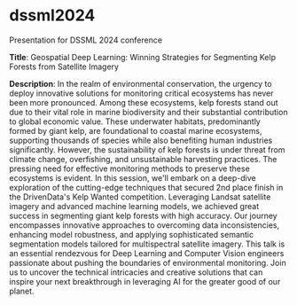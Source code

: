 # dssml2024
Presentation for DSSML 2024 conference

**Title**: Geospatial Deep Learning: Winning Strategies for Segmenting Kelp Forests from Satellite Imagery

**Description**: In the realm of environmental conservation, the urgency to deploy innovative solutions for monitoring critical ecosystems has never been more pronounced. Among these ecosystems, kelp forests stand out due to their vital role in marine biodiversity and their substantial contribution to global economic value. These underwater habitats, predominantly formed by giant kelp, are foundational to coastal marine ecosystems, supporting thousands of species while also benefiting human industries significantly. However, the sustainability of kelp forests is under threat from climate change, overfishing, and unsustainable harvesting practices. The pressing need for effective monitoring methods to preserve these ecosystems is evident. In this session, we'll embark on a deep-dive exploration of the cutting-edge techniques that secured 2nd place finish in the DrivenData's Kelp Wanted competition. Leveraging Landsat satellite imagery and advanced machine learning models, we achieved great success in segmenting giant kelp forests with high accuracy. Our journey encompasses innovative approaches to overcoming data inconsistencies, enhancing model robustness, and applying sophisticated semantic segmentation models tailored for multispectral satellite imagery. This talk is an essential rendezvous for Deep Learning and Computer Vision engineers passionate about pushing the boundaries of environmental monitoring. Join us to uncover the technical intricacies and creative solutions that can inspire your next breakthrough in leveraging AI for the greater good of our planet.